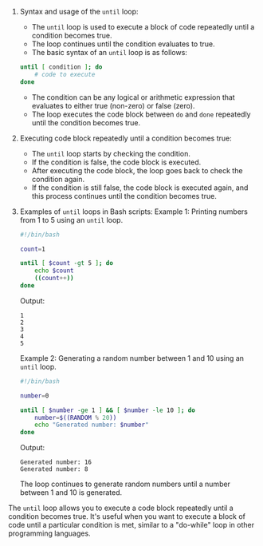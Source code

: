
1. Syntax and usage of the `until` loop:

   - The `until` loop is used to execute a block of code repeatedly until a condition becomes true.
   - The loop continues until the condition evaluates to true.
   - The basic syntax of an `until` loop is as follows:

   ```bash
   until [ condition ]; do
       # code to execute
   done
   ```

   - The condition can be any logical or arithmetic expression that evaluates to either true (non-zero) or false (zero).
   - The loop executes the code block between `do` and `done` repeatedly until the condition becomes true.
2. Executing code block repeatedly until a condition becomes true:

   - The `until` loop starts by checking the condition.
   - If the condition is false, the code block is executed.
   - After executing the code block, the loop goes back to check the condition again.
   - If the condition is still false, the code block is executed again, and this process continues until the condition becomes true.
3. Examples of `until` loops in Bash scripts:
   Example 1: Printing numbers from 1 to 5 using an `until` loop.

   ```bash
   #!/bin/bash

   count=1

   until [ $count -gt 5 ]; do
       echo $count
       ((count++))
   done
   ```

   Output:

   ```
   1
   2
   3
   4
   5
   ```

   Example 2: Generating a random number between 1 and 10 using an `until` loop.

   ```bash
   #!/bin/bash

   number=0

   until [ $number -ge 1 ] && [ $number -le 10 ]; do
       number=$((RANDOM % 20))
       echo "Generated number: $number"
   done
   ```

   Output:

   ```
   Generated number: 16
   Generated number: 8
   ```

   The loop continues to generate random numbers until a number between 1 and 10 is generated.

The `until` loop allows you to execute a code block repeatedly until a condition becomes true. It's useful when you want to execute a block of code until a particular condition is met, similar to a "do-while" loop in other programming languages.
